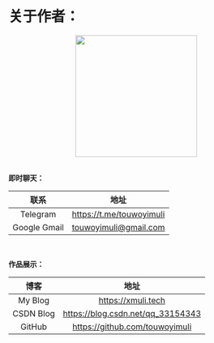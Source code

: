 # 关于作者：

<div align=center>
<img src="https://cdn.jsdelivr.net/gh/touwoyimuli/xmuliPic@pic/2020/muli.png"  height="240" width="240" />
</div>

<br>

**即时聊天：**

|     联系     |            地址            |
| :----------: | :------------------------: |
|   Telegram   | <https://t.me/touwoyimuli> |
| Google Gmail |  <touwoyimuli@gmail.com>   |

<br>

**作品展示：**

|   博客    |                地址                 |
| :-------: | :---------------------------------: |
|  My Blog  |        <https://xmuli.tech>         |
| CSDN Blog | <https://blog.csdn.net/qq_33154343> |
|  GitHub   |  <https://github.com/touwoyimuli>   |

<br>


